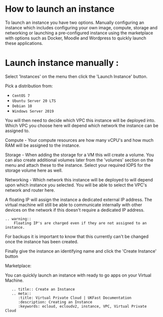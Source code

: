 # How to launch an instance

To launch an instance you have two options. Manually configuring an instance which includes configuring your own 
image, compute, storage and networking or launching a pre-configured instance using the marketplace with options such 
as Docker, Moodle and Wordpress to quickly launch these applications.

# Launch instance manually :

Select 'Instances' on the menu then click the 'Launch Instance' button.

Pick a distribution from:

* `CentOS 7`
* `Ubuntu Server 20 LTS`
* `Debian 10`
* `Windows Server 2019`
  
You will then need to decide which VPC this instance will be deployed into. Which VPC you choose here will depend which network the instance can be assigned to.

Compute - Your compute resources are how many vCPU's and how much RAM will be assigned to the instance. 

Storage - When adding the storage for a VM this will create a volume. You can also create additional volumes later from the 'volumes' section on the menu and attach these to the instance. Select your required IOPS for the storage volume here as well.

Networking - Which network this instance will be deployed to will depend upon which instance you selected. You will be able to select the VPC's network and router here.  

A floating IP will assign the instance a dedicated external IP address. The virtual machine will still be able to communicate internally with other devices on the network if this doesn't require a dedicated IP address.

```eval_rst
.. warning::
    Floating IP's are charged even if they are not assigned to an instance.
```

For backups it is important to know that this currently can't be changed once the instance has been created. 

Finally give the instance an identifying name and click the 'Create Instance' button

Marketplace:

You can quickly launch an instance with ready to go apps on your Virtual Machine. 

```eval_rst
   .. title:: Create an Instance
   .. meta::
      :title: Virtual Private Cloud | UKFast Documentation
      :description: Creating an Instance
      :keywords: ecloud, ecloudv2, instance, VPC, Virtual Private Cloud
```
